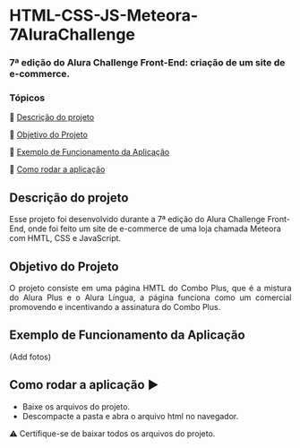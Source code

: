 <h1>HTML-CSS-JS-Meteora-7AluraChallenge</h1> 
<h3>7ª edição do Alura Challenge Front-End: criação de um site de e-commerce.</h3> 

### Tópicos 

:small_blue_diamond: [Descrição do projeto](#descrição-do-projeto)

:small_blue_diamond: [Objetivo do Projeto](#objetivo-do-projeto)

:small_blue_diamond: [Exemplo de Funcionamento da Aplicação](#exemplo-de-funcionamento-da-aplicação)

:small_blue_diamond: [Como rodar a aplicação](#como-rodar-a-aplicação-arrow_forward)


## Descrição do projeto 

<p align="justify">

<p>Esse projeto foi desenvolvido durante a 7ª edição do Alura Challenge Front-End, onde foi feito um site de e-commerce de uma loja chamada Meteora com HMTL, CSS e JavaScript.</p>

## Objetivo do Projeto
<p align="justify">
O projeto consiste em uma página HMTL do Combo Plus, que é a mistura do Alura Plus e o Alura Língua, a página funciona como um comercial promovendo e incentivando a assinatura do Combo Plus.</p>

## Exemplo de Funcionamento da Aplicação
(Add fotos)

## Como rodar a aplicação :arrow_forward:

 - Baixe os arquivos do projeto. 
 - Descompacte a pasta e abra o arquivo html no navegador.
 
 :warning: Certifique-se de baixar todos os arquivos do projeto.



